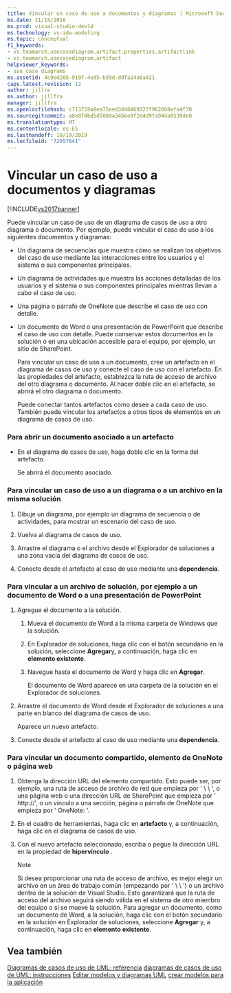 ```yaml
---
title: Vincular un caso de uso a documentos y diagramas | Microsoft Docs
ms.date: 11/15/2016
ms.prod: visual-studio-dev14
ms.technology: vs-ide-modeling
ms.topic: conceptual
f1_keywords:
- vs.teamarch.usecasediagram.artifact.properties.artifactlink
- vs.teamarch.usecasediagram.artifact
helpviewer_keywords:
- use case diagrams
ms.assetid: 4c9ed205-9197-4ed5-b39d-ddfa24a0a421
caps.latest.revision: 12
author: jillre
ms.author: jillfra
manager: jillfra
ms.openlocfilehash: c713759a8ea75eed3048469327f962668efa4f70
ms.sourcegitcommit: a8e8f4bd5d508da34bbe9f2d4d9fa94da0539de0
ms.translationtype: MT
ms.contentlocale: es-ES
ms.lasthandoff: 10/19/2019
ms.locfileid: "72657641"
---
```

# <a name="link-a-use-case-to-documents-and-diagrams"></a>Vincular un caso de uso a documentos y diagramas
[!INCLUDE[vs2017banner](../includes/vs2017banner.md)]

Puede vincular un caso de uso de un diagrama de casos de uso a otro diagrama o documento. Por ejemplo, puede vincular el caso de uso a los siguientes documentos y diagramas:

- Un diagrama de secuencias que muestra cómo se realizan los objetivos del caso de uso mediante las interacciones entre los usuarios y el sistema o sus componentes principales.

- Un diagrama de actividades que muestra las acciones detalladas de los usuarios y el sistema o sus componentes principales mientras llevan a cabo el caso de uso.

- Una página o párrafo de OneNote que describe el caso de uso con detalle.

- Un documento de Word o una presentación de PowerPoint que describe el caso de uso con detalle. Puede conservar estos documentos en la solución o en una ubicación accesible para el equipo, por ejemplo, un sitio de SharePoint.

  Para vincular un caso de uso a un documento, cree un artefacto en el diagrama de casos de uso y conecte el caso de uso con el artefacto. En las propiedades del artefacto, establezca la ruta de acceso de archivo del otro diagrama o documento. Al hacer doble clic en el artefacto, se abrirá el otro diagrama o documento.

  Puede conectar tantos artefactos como desee a cada caso de uso. También puede vincular los artefactos a otros tipos de elementos en un diagrama de casos de uso.

### <a name="to-open-a-document-associated-with-an-artifact"></a>Para abrir un documento asociado a un artefacto

- En el diagrama de casos de uso, haga doble clic en la forma del artefacto.

     Se abrirá el documento asociado.

### <a name="to-link-a-use-case-to-a-diagram-or-file-in-the-same-solution"></a>Para vincular un caso de uso a un diagrama o a un archivo en la misma solución

1. Dibuje un diagrama, por ejemplo un diagrama de secuencia o de actividades, para mostrar un escenario del caso de uso.

2. Vuelva al diagrama de casos de uso.

3. Arrastre el diagrama o el archivo desde el Explorador de soluciones a una zona vacía del diagrama de casos de uso.

4. Conecte desde el artefacto al caso de uso mediante una **dependencia**.

### <a name="to-link-to-a-solution-file-such-as-a-word-document-or-powerpoint-presentation"></a>Para vincular a un archivo de solución, por ejemplo a un documento de Word o a una presentación de PowerPoint

1. Agregue el documento a la solución.

    1. Mueva el documento de Word a la misma carpeta de Windows que la solución.

    2. En Explorador de soluciones, haga clic con el botón secundario en la solución, seleccione **Agregar**y, a continuación, haga clic en **elemento existente**.

    3. Navegue hasta el documento de Word y haga clic en **Agregar**.

         El documento de Word aparece en una carpeta de la solución en el Explorador de soluciones.

2. Arrastre el documento de Word desde el Explorador de soluciones a una parte en blanco del diagrama de casos de uso.

     Aparece un nuevo artefacto.

3. Conecte desde el artefacto al caso de uso mediante una **dependencia**.

### <a name="to-link-to-a-shared-document-onenote-element-or-web-page"></a>Para vincular un documento compartido, elemento de OneNote o página web

1. Obtenga la dirección URL del elemento compartido. Esto puede ser, por ejemplo, una ruta de acceso de archivo de red que empieza por ' \\ \\ ', o una página web o una dirección URL de SharePoint que empieza por ' http://', o un vínculo a una sección, página o párrafo de OneNote que empieza por ' OneNote: '.

2. En el cuadro de herramientas, haga clic en **artefacto** y, a continuación, haga clic en el diagrama de casos de uso.

3. Con el nuevo artefacto seleccionado, escriba o pegue la dirección URL en la propiedad de **hipervínculo** .

    > [!NOTE]
    > Si desea proporcionar una ruta de acceso de archivo, es mejor elegir un archivo en un área de trabajo común (empezando por ' \\ \\ ') o un archivo dentro de la solución de Visual Studio. Esto garantizará que la ruta de acceso del archivo seguirá siendo válida en el sistema de otro miembro del equipo o si se mueve la solución. Para agregar un documento, como un documento de Word, a la solución, haga clic con el botón secundario en la solución en Explorador de soluciones, seleccione **Agregar** y, a continuación, haga clic en **elemento existente**.

## <a name="see-also"></a>Vea también
 [Diagramas de casos de uso de UML: referencia](../modeling/uml-use-case-diagrams-reference.md) [diagramas de casos de uso de UML: instrucciones](../modeling/uml-use-case-diagrams-guidelines.md) [Editar modelos y diagramas UML](../modeling/edit-uml-models-and-diagrams.md) [crear modelos para la aplicación](../modeling/create-models-for-your-app.md)
